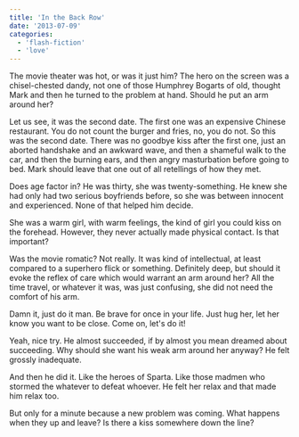 ```yaml
---
title: 'In the Back Row'
date: '2013-07-09'
categories:
  - 'flash-fiction'
  - 'love'
---
```


The movie theater was hot, or was it just him? The hero on the screen was a
chisel-chested dandy, not one of those Humphrey Bogarts of old, thought Mark and
then he turned to the problem at hand. Should he put an arm around her?

Let us see, it was the second date. The first one was an expensive Chinese
restaurant. You do not count the burger and fries, no, you do not. So this was
the second date. There was no goodbye kiss after the first one, just an aborted
handshake and an awkward wave, and then a shameful walk to the car, and then the
burning ears, and then angry masturbation before going to bed. Mark should leave
that one out of all retellings of how they met.

Does age factor in? He was thirty, she was twenty-something. He knew she had
only had two serious boyfriends before, so she was between innocent and
experienced. None of that helped him decide.

She was a warm girl, with warm feelings, the kind of girl you could kiss on the
forehead. However, they never actually made physical contact. Is that important?

Was the movie romatic? Not really. It was kind of intellectual, at least
compared to a superhero flick or something. Definitely deep, but should it evoke
the reflex of care which would warrant an arm around her? All the time travel,
or whatever it was, was just confusing, she did not need the comfort of his arm.

Damn it, just do it man. Be brave for once in your life. Just hug her, let her
know you want to be close. Come on, let's do it!

Yeah, nice try. He almost succeeded, if by almost you mean dreamed about
succeeding. Why should she want his weak arm around her anyway? He felt grossly
inadequate.

And then he did it. Like the heroes of Sparta. Like those madmen who stormed the
whatever to defeat whoever. He felt her relax and that made him relax too.

But only for a minute because a new problem was coming. What happens when they
up and leave? Is there a kiss somewhere down the line?
